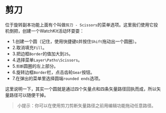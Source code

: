 # 剪刀

位于旋转副本功能上面有个叫做`剪刀 - Scissors`的菜单选项。这里我们使用它投机倒把，创建一个WatchKit活动环耍耍：

+ 1.创建一个圆（记住，使用快捷键`O`并按住`Shift`拖动出一个圆圈）。
+ 2.取消填充`Fill`。
+ 3.把边框`Border`的值加大到`25`。
+ 4.选择菜单`Layer\Paths\Scissors`。
+ 5.`剪断`圆圈的左上部分。
+ 6.旋转边框`Border`栏，点击齿轮`Gear`按钮。
+ 7.在弹出的菜单里选择圆端`rounded ends`选项。

[](https://koenig-media.raywenderlich.com/uploads/2015/10/watchkit-ring.gif)

这里说明一下，其实一个圆就是通过四个矢量点和四条矢量路径回执而成，所以矢量路径可以随便干掉。

>小提示：你可以在使用剪刀剪断矢量路径之前用编辑功能拖动任意路径。